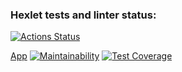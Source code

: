 ### Hexlet tests and linter status:
[![Actions Status](https://github.com/nerodnoy/python-project-52/actions/workflows/hexlet-check.yml/badge.svg)](https://github.com/nerodnoy/python-project-52/actions)


[App](https://python-project-52-oxkt.onrender.com)
[![Maintainability](https://api.codeclimate.com/v1/badges/87b6d64d994d9ca34dc3/maintainability)](https://codeclimate.com/github/nerodnoy/python-project-52/maintainability)
[![Test Coverage](https://api.codeclimate.com/v1/badges/87b6d64d994d9ca34dc3/test_coverage)](https://codeclimate.com/github/nerodnoy/python-project-52/test_coverage)